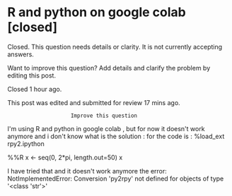 
# R and python on google colab [closed]







Closed. This question needs details or clarity. It is not currently accepting answers.
                        
                    










Want to improve this question? Add details and clarify the problem by editing this post.


Closed 1 hour ago.


This post was edited and submitted for review 17 mins ago.





                        Improve this question
                    



I'm using R and python in google colab , but for now it doesn't work anymore and i don't know what is the solution :
for the code is :
%load_ext rpy2.ipython

%%R
x <- seq(0, 2*pi, length.out=50)
x

I have tried that and it doesn't work anymore
the error:
NotImplementedError: Conversion 'py2rpy' not defined for objects of type '<class 'str'>'


        
